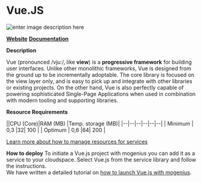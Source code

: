 ﻿---
sidebar_position: 19
---

# Vue.JS

![enter image description here](https://api.mogenius.com/file/id/c7dd72b7-77a7-42c7-b320-742c4d04d526)

**[Website](https://vuejs.org)**
[**Documentation**](https://vuejs.org/v2/guide/)

**Description**

Vue (pronounced /vjuː/, like **view**) is a **progressive framework** for building user interfaces. Unlike other monolithic frameworks, Vue is designed from the ground up to be incrementally adoptable. The core library is focused on the view layer only, and is easy to pick up and integrate with other libraries or existing projects. On the other hand, Vue is also perfectly capable of powering sophisticated Single-Page Applications when used in combination with modern tooling and supporting libraries.

**Resource Requirements**

||CPU (Core)|RAM (MB)  |Temp. storage (MB)|
|--|--|--|--|--|--|
| Minimum | 0,3 |32| 100 |
| Optimum | 0,6 |64| 200 |

[Learn more about how to manage resources for services](./../cloud-management/resource-management.md)

**How to deploy**
To initiate a Vue.js project with mogenius you can add it as a service to your cloudspace. Select Vue.js from the service library and follow the instructions.  
We have written a detailed tutorial on [how to launch Vue.js with mogenius](./../tutorials/creating%20vuejs.md).

